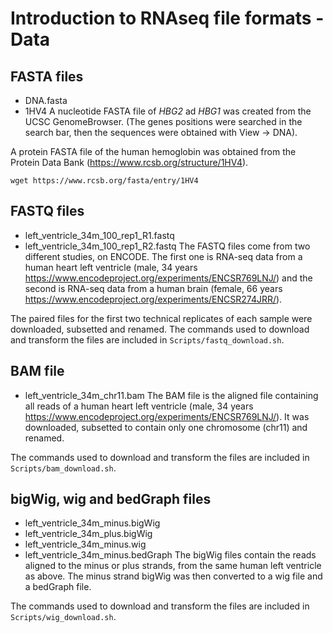 # Introduction to RNAseq file formats - Data


## FASTA files
* DNA.fasta
* 1HV4
A nucleotide FASTA file of *HBG2* ad *HBG1* was created from the UCSC GenomeBrowser. (The genes positions were searched in the search bar, then the sequences were obtained with View -> DNA).

A protein FASTA file of the human hemoglobin was obtained from the Protein Data Bank (https://www.rcsb.org/structure/1HV4).

`wget https://www.rcsb.org/fasta/entry/1HV4`

## FASTQ files
* left_ventricle_34m_100_rep1_R1.fastq
* left_ventricle_34m_100_rep1_R2.fastq
The FASTQ files come from two different studies, on ENCODE. The first one is RNA-seq data from a human heart left ventricle (male, 34 years https://www.encodeproject.org/experiments/ENCSR769LNJ/) and the second is RNA-seq data from a human brain (female, 66 years https://www.encodeproject.org/experiments/ENCSR274JRR/).

The paired files for the first two technical replicates of each sample were downloaded, subsetted and renamed. The commands used to download and transform the files are included in `Scripts/fastq_download.sh`.

## BAM file
* left_ventricle_34m_chr11.bam
The BAM file is the aligned file containing all reads of a human heart left ventricle (male, 34 years https://www.encodeproject.org/experiments/ENCSR769LNJ/). It was downloaded, subsetted to contain only one chromosome (chr11) and renamed.

The commands used to download and transform the files are included in `Scripts/bam_download.sh`.

## bigWig, wig and bedGraph files 
* left_ventricle_34m_minus.bigWig
* left_ventricle_34m_plus.bigWig
* left_ventricle_34m_minus.wig
* left_ventricle_34m_minus.bedGraph
The bigWig files contain the reads aligned to the minus or plus strands, from the same human left ventricle as above. The minus strand bigWig was then converted to a wig file and a bedGraph file.

The commands used to download and transform the files are included in `Scripts/wig_download.sh`.

